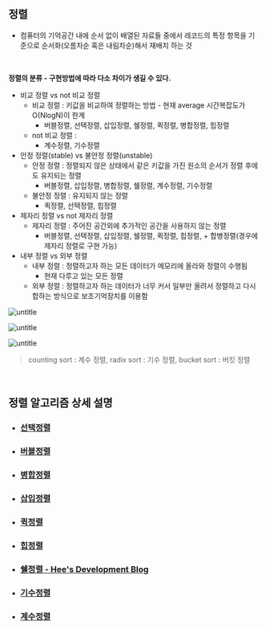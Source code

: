 ## 정렬
- 컴퓨터의 기억공간 내에 순서 없이 배열된 자료들 중에서 레코드의 특정 항목을 기준으로 순서화(오름차순 혹은 내림차순)해서 재배치 하는 것
<br>

**정렬의 분류 - 구현방법에 따라 다소 차이가 생길 수 있다.**
- 비교 정렬 vs not 비교 정렬
    - 비교 정렬 : 키값을 비교하여 정렬하는 방법 - 현재 average 시간복잡도가 O(NlogN)이 한계
        - 버블정렬, 선택정렬, 삽입정렬, 쉘정렬, 퀵정렬, 병합정렬, 힙정렬
    - not 비교 정렬 : 
        - 계수정렬, 기수정렬
- 안정 정렬(stable) vs 불안정 정렬(unstable)
    - 안정 정렬 : 정렬되지 않은 상태에서 같은 키값을 가진 원소의 순서가 정렬 후에도 유지되는 정렬
        - 버블정렬, 삽입정렬, 병합정렬, 쉘정렬, 계수정렬, 기수정렬
    - 불안정 정렬 : 유지되지 않는 정렬
        - 퀵정렬, 선택정렬, 힙정렬
- 제자리 정렬 vs not 제자리 정렬
    - 제자리 정렬 : 주어진 공간외에 추가적인 공간을 사용하지 않는 정렬
        - 버블정렬, 선택정렬, 삽입정렬, 쉘정렬, 퀵정렬, 힙정렬, + 합병정렬(경우에 제자리 정렬로 구현 가능)
- 내부 정렬 vs 외부 정렬
    - 내부 정렬 : 정렬하고자 하는 모든 데이터가 메모리에 올라와 정렬이 수행됨
        - 현재 다루고 있는 모든 정렬
    - 외부 정렬 : 정렬하고자 하는 데이터가 너무 커서 일부만 올려서 정렬하고 다시 합하는 방식으로 보조기억장치를 이용함
    

![untitle](https://gmlwjd9405.github.io/images/algorithm-shell-sort/sort-time-complexity.png)

![untitle](https://s3.ap-south-1.amazonaws.com/afteracademy-server-uploads/comparison-of-sorting-algorithms-compare3-205baca859250562.png)

![untitle](https://s3.ap-south-1.amazonaws.com/afteracademy-server-uploads/comparison-of-sorting-algorithms-compare2-e212ddee4d013f01.png)
> counting sort : 계수 정렬, radix sort : 기수 정렬, bucket sort : 버킷 정렬


<br>

## 정렬 알고리즘 상세 설명

* ### [선택정렬](https://github.com/Tao-Kim/study_cs/blob/master/%EC%95%8C%EA%B3%A0%EB%A6%AC%EC%A6%98/%EC%84%A0%ED%83%9D%20%EC%A0%95%EB%A0%AC(Selection%20Sort).md)
* ### [버블정렬](https://github.com/Tao-Kim/study_cs/blob/master/%EC%95%8C%EA%B3%A0%EB%A6%AC%EC%A6%98/%EA%B1%B0%ED%92%88%20%EC%A0%95%EB%A0%AC(Bubble%20Sort).md)
* ### [병합정렬](https://github.com/Tao-Kim/study_cs/blob/master/%EC%95%8C%EA%B3%A0%EB%A6%AC%EC%A6%98/%EB%B3%91%ED%95%A9%20%EC%A0%95%EB%A0%AC(Merge%20Sort).md)
* ### [삽입정렬](https://github.com/Tao-Kim/study_cs/blob/master/%EC%95%8C%EA%B3%A0%EB%A6%AC%EC%A6%98/%EC%82%BD%EC%9E%85%20%EC%A0%95%EB%A0%AC(Insertion%20Sort).md)
* ### [퀵정렬](https://github.com/Tao-Kim/study_cs/blob/master/%EC%95%8C%EA%B3%A0%EB%A6%AC%EC%A6%98/%ED%80%B5%20%EC%A0%95%EB%A0%AC(Quick%20Sort).md)
* ### [힙정렬](https://github.com/Tao-Kim/study_cs/blob/master/%EC%95%8C%EA%B3%A0%EB%A6%AC%EC%A6%98/%ED%9E%99%20%EC%A0%95%EB%A0%AC(Heap%20Sort).md)
* ### [쉘정렬 - Hee's Development Blog](https://gmlwjd9405.github.io/2018/05/08/algorithm-shell-sort.html)
* ### [기수정렬](https://github.com/Tao-Kim/study_cs/blob/master/%EC%95%8C%EA%B3%A0%EB%A6%AC%EC%A6%98/Sort_Radix.md)
* ### [계수정렬](https://github.com/Tao-Kim/study_cs/blob/master/%EC%95%8C%EA%B3%A0%EB%A6%AC%EC%A6%98/Sort_Counting.md)
